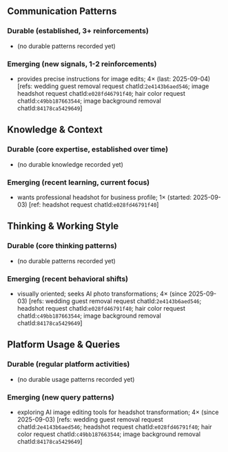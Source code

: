 ## Communication Patterns
### Durable (established, 3+ reinforcements)
- (no durable patterns recorded yet)

### Emerging (new signals, 1-2 reinforcements)
- provides precise instructions for image edits; 4× (last: 2025-09-04) [refs: wedding guest removal request chatId:`2e4143b6aed546`; image headshot request chatId:`e028fd46791f40`; hair color request chatId:`c49bb187663544`; image background removal chatId:`84178ca5429649`]

## Knowledge & Context
### Durable (core expertise, established over time)
- (no durable knowledge recorded yet)

### Emerging (recent learning, current focus)
- wants professional headshot for business profile; 1× (started: 2025-09-03) [ref: headshot request chatId:`e028fd46791f40`]

## Thinking & Working Style
### Durable (core thinking patterns)
- (no durable patterns recorded yet)

### Emerging (recent behavioral shifts)
- visually oriented; seeks AI photo transformations; 4× (since 2025-09-03) [refs: wedding guest removal request chatId:`2e4143b6aed546`; headshot request chatId:`e028fd46791f40`; hair color request chatId:`c49bb187663544`; image background removal chatId:`84178ca5429649`]

## Platform Usage & Queries
### Durable (regular platform activities)
- (no durable usage patterns recorded yet)

### Emerging (new query patterns)
- exploring AI image editing tools for headshot transformation; 4× (since 2025-09-03) [refs: wedding guest removal request chatId:`2e4143b6aed546`; headshot request chatId:`e028fd46791f40`; hair color request chatId:`c49bb187663544`; image background removal chatId:`84178ca5429649`]